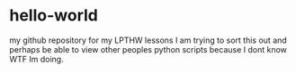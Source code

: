 # hello-world
my github repository for my LPTHW lessons
I am trying to sort this out and perhaps be able to view other peoples python scripts because I dont know WTF Im doing.
